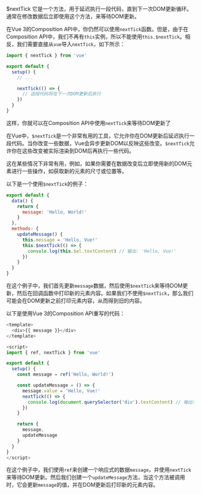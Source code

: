 $nextTick 它是一个方法，用于延迟执行一段代码，直到下一次DOM更新循环。通常在修改数据后立即使用这个方法，来等待DOM更新。  

在Vue 3的Composition API中，你仍然可以使用`nextTick`函数。但是，由于在Composition API中，我们不再有`this`实例，所以不能使用`this.$nextTick`。相反，我们需要直接从`vue`导入`nextTick`，如下所示：  
```js
import { nextTick } from 'vue'

export default {
  setup() {
    // ...

    nextTick(() => {
      // 这段代码将在下一次DOM更新后执行
    })
  }
}
```
这样，你就可以在Composition API中使用`nextTick`来等待DOM更新了  

在Vue中，`$nextTick`是一个非常有用的工具，它允许你在DOM更新后延迟执行一段代码。当你改变一些数据，Vue会异步更新DOM以反映这些改变。`$nextTick`允许你在这些改变被实际渲染到DOM后再执行一些代码。

这在某些情况下非常有用，例如，如果你需要在数据改变后立即使用新的DOM元素进行一些操作，如获取新的元素的尺寸或位置等。

以下是一个使用`$nextTick`的例子：  
```js
export default {
  data() {
    return {
      message: 'Hello, World!'
    }
  },
  methods: {
    updateMessage() {
      this.message = 'Hello, Vue!'
      this.$nextTick(() => {
        console.log(this.$el.textContent) // 输出: 'Hello, Vue!'
      })
    }
  }
}
```
在这个例子中，我们首先更新`message`数据，然后使用`$nextTick`来等待DOM更新，然后在回调函数中打印新的元素内容。如果我们不使用`$nextTick`，那么我们可能会在DOM更新之前打印元素内容，从而得到旧的内容。  

以下是使用Vue 3的Composition API重写的代码：  
```js
<template>
  <div>{{ message }}</div>
</template>

<script>
import { ref, nextTick } from 'vue'

export default {
  setup() {
    const message = ref('Hello, World!')

    const updateMessage = () => {
      message.value = 'Hello, Vue!'
      nextTick(() => {
        console.log(document.querySelector('div').textContent) // 输出: 'Hello, Vue!'
      })
    }

    return {
      message,
      updateMessage
    }
  }
}
</script>
```
在这个例子中，我们使用`ref`来创建一个响应式的数据`message`，并使用`nextTick`来等待DOM更新。然后我们创建一个`updateMessage`方法，当这个方法被调用时，它会更新`message`的值，并在DOM更新后打印新的元素内容。

